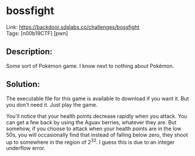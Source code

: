 bossfight
=========

Link: https://backdoor.sdslabs.co/challenges/bossfight \
Tags: [n00b19CTF] [pwn]

Description:
------------

Some sort of Pokémon game. I know next to nothing about Pokémon.

Solution:
---------

The executable file for this game is available to download if you want it. But you don't need it. Just play the game.

You'll notice that your health points decrease rapidly when you attack. You can get a few back by using the Aguav berries, whatever they are. But somehow, if you choose to attack when your health points are in the low 50s, you will occasionally find that instead of falling below zero, they shoot up to somewhere in the region of 2<sup>32</sup>. I guess this is due to an integer underflow error.
